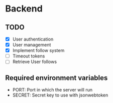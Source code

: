 # Backend

## TODO

- [x] User authentication
- [x] User management
- [x] Implement follow system
- [ ] Timeout tokens
- [ ] Retrieve User follows

## Required environment variables

- PORT: Port in which the server will run
- SECRET: Secret key to use with jsonwebtoken